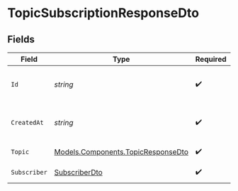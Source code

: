# TopicSubscriptionResponseDto


## Fields

| Field                                                                             | Type                                                                              | Required                                                                          | Description                                                                       | Example                                                                           |
| --------------------------------------------------------------------------------- | --------------------------------------------------------------------------------- | --------------------------------------------------------------------------------- | --------------------------------------------------------------------------------- | --------------------------------------------------------------------------------- |
| `Id`                                                                              | *string*                                                                          | :heavy_check_mark:                                                                | The identifier of the subscription                                                | 64da692e9a94fb2e6449ad08                                                          |
| `CreatedAt`                                                                       | *string*                                                                          | :heavy_check_mark:                                                                | The date and time the subscription was created                                    | 2021-01-01T00:00:00.000Z                                                          |
| `Topic`                                                                           | [Models.Components.TopicResponseDto](../../Models/Components/TopicResponseDto.md) | :heavy_check_mark:                                                                | Topic information                                                                 |                                                                                   |
| `Subscriber`                                                                      | [SubscriberDto](../../Models/Components/SubscriberDto.md)                         | :heavy_check_mark:                                                                | Subscriber information                                                            |                                                                                   |
